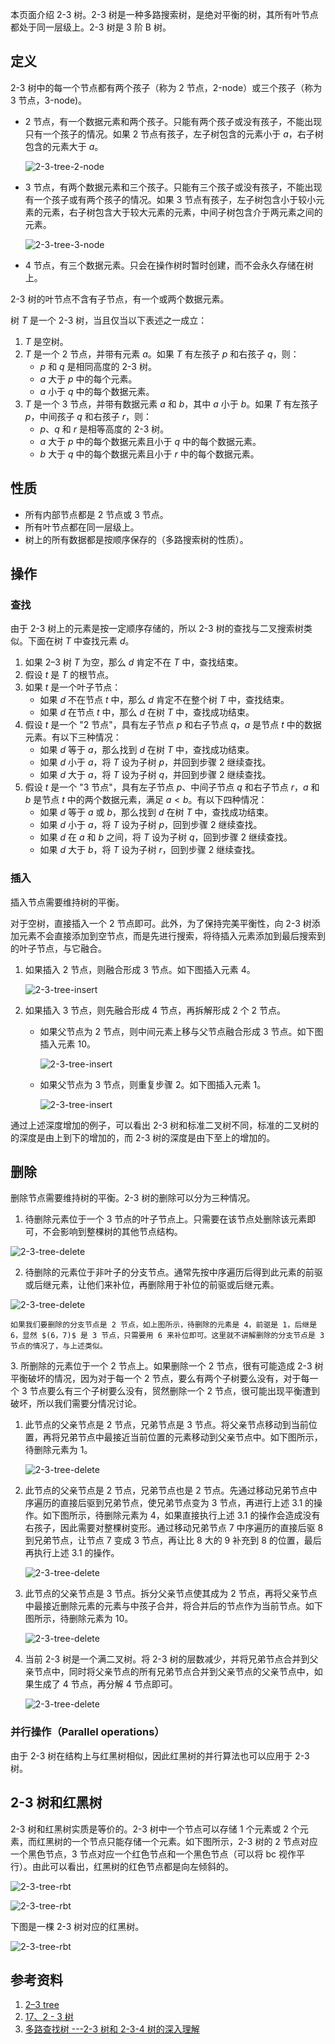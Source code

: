 本页面介绍 2-3 树。2-3 树是一种多路搜索树，是绝对平衡的树，其所有叶节点都处于同一层级上。2-3 树是 3 阶 B 树。

## 定义

2-3 树中的每一个节点都有两个孩子（称为 2 节点，2-node）或三个孩子（称为 3 节点，3-node)。

-   2 节点，有一个数据元素和两个孩子。只能有两个孩子或没有孩子，不能出现只有一个孩子的情况。如果 2 节点有孩子，左子树包含的元素小于 $a$，右子树包含的元素大于 $a$。

    ![2-3-tree-2-node](images/2-3-tree-2-node.svg)

-   3 节点，有两个数据元素和三个孩子。只能有三个孩子或没有孩子，不能出现有一个孩子或有两个孩子的情况。如果 3 节点有孩子，左子树包含小于较小元素的元素，右子树包含大于较大元素的元素，中间子树包含介于两元素之间的元素。

    ![2-3-tree-3-node](images/2-3-tree-3-node.svg)

-   4 节点，有三个数据元素。只会在操作树时暂时创建，而不会永久存储在树上。

2-3 树的叶节点不含有子节点，有一个或两个数据元素。

树 $T$ 是一个 2-3 树，当且仅当以下表述之一成立：

1.  $T$ 是空树。
2.  $T$ 是一个 2 节点，并带有元素 $a$。如果 $T$ 有左孩子 $p$ 和右孩子 $q$，则：
    -   $p$ 和 $q$ 是相同高度的 2-3 树。
    -   $a$ 大于 $p$ 中的每个元素。
    -   $a$ 小于 $q$ 中的每个数据元素。
3.  $T$ 是一个 3 节点，并带有数据元素 $a$ 和 $b$，其中 $a$ 小于 $b$。如果 $T$ 有左孩子 $p$，中间孩子 $q$ 和右孩子 $r$，则：
    -   $p$、$q$ 和 $r$ 是相等高度的 2-3 树。
    -   $a$ 大于 $p$ 中的每个数据元素且小于 $q$ 中的每个数据元素。
    -   $b$ 大于 $q$ 中的每个数据元素且小于 $r$ 中的每个数据元素。

## 性质

-   所有内部节点都是 2 节点或 3 节点。
-   所有叶节点都在同一层级上。
-   树上的所有数据都是按顺序保存的（多路搜索树的性质）。

## 操作

### 查找

由于 2-3 树上的元素是按一定顺序存储的，所以 2-3 树的查找与二叉搜索树类似。下面在树 $T$ 中查找元素 $d$。

1.  如果 2–3 树 $T$ 为空，那么 $d$ 肯定不在 $T$ 中，查找结束。
2.  假设 $t$ 是 $T$ 的根节点。
3.  如果 $t$ 是一个叶子节点：
    -   如果 $d$ 不在节点 $t$ 中，那么 $d$ 肯定不在整个树 $T$ 中，查找结束。
    -   如果 $d$ 在节点 $t$ 中，那么 $d$ 在树 $T$ 中，查找成功结束。
4.  假设 $t$ 是一个 "2 节点"，具有左子节点 $p$ 和右子节点 $q$，$a$ 是节点 $t$ 中的数据元素。有以下三种情况：
    -   如果 $d$ 等于 $a$，那么找到 $d$ 在树 $T$ 中，查找成功结束。
    -   如果 $d$ 小于 $a$，将 $T$ 设为子树 $p$，并回到步骤 2 继续查找。
    -   如果 $d$ 大于 $a$，将 $T$ 设为子树 $q$，并回到步骤 2 继续查找。
5.  假设 $t$ 是一个 "3 节点"，具有左子节点 $p$、中间子节点 $q$ 和右子节点 $r$，$a$ 和 $b$ 是节点 $t$ 中的两个数据元素，满足 $a<b$。有以下四种情况：
    -   如果 $d$ 等于 $a$ 或 $b$，那么找到 $d$ 在树 $T$ 中，查找成功结束。
    -   如果 $d$ 小于 $a$，将 $T$ 设为子树 $p$，回到步骤 2 继续查找。
    -   如果 $d$ 在 $a$ 和 $b$ 之间，将 $T$ 设为子树 $q$，回到步骤 2 继续查找。
    -   如果 $d$ 大于 $b$，将 $T$ 设为子树 $r$，回到步骤 2 继续查找。

### 插入

插入节点需要维持树的平衡。

对于空树，直接插入一个 2 节点即可。此外，为了保持完美平衡性，向 2-3 树添加元素不会直接添加到空节点，而是先进行搜索，将待插入元素添加到最后搜索到的叶子节点，与它融合。

1.  如果插入 2 节点，则融合形成 3 节点。如下图插入元素 4。

    ![2-3-tree-insert](images/2-3-tree-insert-1.svg)

2.  如果插入 3 节点，则先融合形成 4 节点，再拆解形成 2 个 2 节点。

    -   如果父节点为 2 节点，则中间元素上移与父节点融合形成 3 节点。如下图插入元素 10。

        ![2-3-tree-insert](images/2-3-tree-insert-2.svg)

    -   如果父节点为 3 节点，则重复步骤 2。如下图插入元素 1。

        ![2-3-tree-insert](images/2-3-tree-insert-3.svg)

通过上述深度增加的例子，可以看出 2-3 树和标准二叉树不同，标准的二叉树的的深度是由上到下的增加的，而 2-3 树的深度是由下至上的增加的。

## 删除

删除节点需要维持树的平衡。2-3 树的删除可以分为三种情况。

1.  待删除元素位于一个 3 节点的叶子节点上。只需要在该节点处删除该元素即可，不会影响到整棵树的其他节点结构。

![2-3-tree-delete](images/2-3-tree-delete-1.svg)

2.  待删除的元素位于非叶子的分支节点。通常先按中序遍历后得到此元素的前驱或后继元素，让他们来补位，再删除用于补位的前驱或后继元素。

![2-3-tree-delete](images/2-3-tree-delete-2.svg)

    如果我们要删除的分支节点是 2 节点，如上图所示，待删除的元素是 4，前驱是 1，后继是 6，显然 $(6，7)$ 是 3 节点，只需要用 6 来补位即可。这里就不讲解删除的分支节点是 3 节点的情况了，与上述类似。

3\.  所删除的元素位于一个 2 节点上。如果删除一个 2 节点，很有可能造成 2-3 树平衡破坏的情况，因为对于每一个 2 节点，要么有两个子树要么没有，对于每一个 3 节点要么有三个子树要么没有，贸然删除一个 2 节点，很可能出现平衡遭到破坏，所以我们需要分情况讨论。

1.  此节点的父亲节点是 2 节点，兄弟节点是 3 节点。将父亲节点移动到当前位置，再将兄弟节点中最接近当前位置的元素移动到父亲节点中。如下图所示，待删除元素为 1。

    ![2-3-tree-delete](images/2-3-tree-delete-3.svg)

2.  此节点的父亲节点是 2 节点，兄弟节点也是 2 节点。先通过移动兄弟节点中序遍历的直接后驱到兄弟节点，使兄弟节点变为 3 节点，再进行上述 3.1 的操作。如下图所示，待删除元素为 4，如果直接执行上述 3.1 的操作会造成没有右孩子，因此需要对整棵树变形。通过移动兄弟节点 7 中序遍历的直接后驱 8 到兄弟节点，让节点 7 变成 3 节点，再让比 8 大的 9 补充到 8 的位置，最后再执行上述 3.1 的操作。

    ![2-3-tree-delete](images/2-3-tree-delete-4.svg)

3.  此节点的父亲节点是 3 节点。拆分父亲节点使其成为 2 节点，再将父亲节点中最接近删除元素的元素与中孩子合并，将合并后的节点作为当前节点。如下图所示，待删除元素为 10。

    ![2-3-tree-delete](images/2-3-tree-delete-5.svg)

4.  当前 2-3 树是一个满二叉树。将 2-3 树的层数减少，并将兄弟节点合并到父亲节点中，同时将父亲节点的所有兄弟节点合并到父亲节点的父亲节点中，如果生成了 4 节点，再分解 4 节点即可。

    ![2-3-tree-delete](images/2-3-tree-delete-6.svg)

### 并行操作（Parallel operations）

由于 2-3 树在结构上与红黑树相似，因此红黑树的并行算法也可以应用于 2-3 树。

## 2-3 树和红黑树

2-3 树和红黑树实质是等价的。2-3 树中一个节点可以存储 1 个元素或 2 个元素，而红黑树的一个节点只能存储一个元素。如下图所示，2-3 树的 2 节点对应一个黑色节点，3 节点对应一个红色节点和一个黑色节点（可以将 bc 视作平行）。由此可以看出，红黑树的红色节点都是向左倾斜的。

![2-3-tree-rbt](images/2-3-tree-rbt-1.svg)

![2-3-tree-rbt](images/2-3-tree-rbt-2.svg)

下图是一棵 2-3 树对应的红黑树。

![2-3-tree-rbt](images/2-3-tree-rbt-3.svg)

## 参考资料

1.  [2–3 tree](https://en.wikipedia.org/wiki/2%E2%80%933_tree)
2.  [17、2 - 3 树](https://www.cnblogs.com/lidong422339/p/17306209.html)
3.  [多路查找树 ---2-3 树和 2-3-4 树的深入理解](https://www.cnblogs.com/lishanlei/p/10707791.html)
